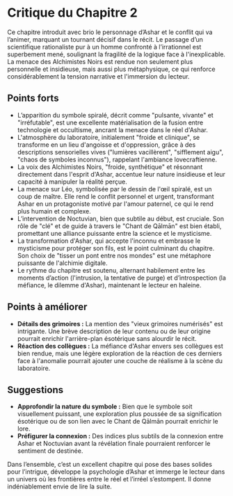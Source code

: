 # Critique du Chapitre 2

Ce chapitre introduit avec brio le personnage d’Ashar et le conflit qui va l’animer, marquant un tournant décisif dans le récit. Le passage d’un scientifique rationaliste pur à un homme confronté à l’irrationnel est superbement mené, soulignant la fragilité de la logique face à l'inexplicable. La menace des Alchimistes Noirs est rendue non seulement plus personnelle et insidieuse, mais aussi plus métaphysique, ce qui renforce considérablement la tension narrative et l'immersion du lecteur.

## Points forts
- L’apparition du symbole spiralé, décrit comme "pulsante, vivante" et "irréfutable", est une excellente matérialisation de la fusion entre technologie et occultisme, ancrant la menace dans le réel d'Ashar.
- L'atmosphère du laboratoire, initialement "froide et clinique", se transforme en un lieu d'angoisse et d'oppression, grâce à des descriptions sensorielles vives ("lumières vacillèrent", "sifflement aigu", "chaos de symboles inconnus"), rappelant l'ambiance lovecraftienne.
- La voix des Alchimistes Noirs, "froide, synthétique" et résonnant directement dans l'esprit d'Ashar, accentue leur nature insidieuse et leur capacité à manipuler la réalité perçue.
- La menace sur Léo, symbolisée par le dessin de l'œil spiralé, est un coup de maître. Elle rend le conflit personnel et urgent, transformant Ashar en un protagoniste motivé par l'amour paternel, ce qui le rend plus humain et complexe.
- L’intervention de Noctuvian, bien que subtile au début, est cruciale. Son rôle de "clé" et de guide à travers le "Chant de Qālmān" est bien établi, promettant une alliance puissante entre la science et le mysticisme.
- La transformation d'Ashar, qui accepte l'inconnu et embrasse le mysticisme pour protéger son fils, est le point culminant du chapitre. Son choix de "tisser un pont entre nos mondes" est une métaphore puissante de l'alchimie digitale.
- Le rythme du chapitre est soutenu, alternant habilement entre les moments d’action (l'intrusion, la tentative de purge) et d’introspection (la méfiance, le dilemme d'Ashar), maintenant le lecteur en haleine.

## Points à améliorer
- **Détails des grimoires :** La mention des "vieux grimoires numérisés" est intrigante. Une brève description de leur contenu ou de leur origine pourrait enrichir l'arrière-plan ésotérique sans alourdir le récit.
- **Réaction des collègues :** La méfiance d'Ashar envers ses collègues est bien rendue, mais une légère exploration de la réaction de ces derniers face à l'anomalie pourrait ajouter une couche de réalisme à la scène du laboratoire.

## Suggestions
- **Approfondir la nature du symbole :** Bien que le symbole soit visuellement puissant, une exploration plus poussée de sa signification ésotérique ou de son lien avec le Chant de Qālmān pourrait enrichir le lore.
- **Préfigurer la connexion :** Des indices plus subtils de la connexion entre Ashar et Noctuvian avant la révélation finale pourraient renforcer le sentiment de destinée.

Dans l’ensemble, c’est un excellent chapitre qui pose des bases solides pour l’intrigue, développe la psychologie d’Ashar et immerge le lecteur dans un univers où les frontières entre le réel et l’irréel s’estompent. Il donne indéniablement envie de lire la suite.